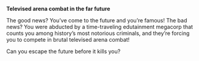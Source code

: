 **Televised arena combat in the far future**

The good news? You’ve come to the future and you’re famous! The bad news? You were abducted by a time-traveling edutainment megacorp that counts you among history’s most notorious criminals, and they’re forcing you to compete in brutal televised arena combat!

Can you escape the future before it kills you?
